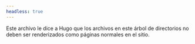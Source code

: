 ```yaml
---
headless: true
---
```


Este archivo le dice a Hugo que los archivos en este árbol de directorios no deben ser renderizados como páginas normales en el sitio.
